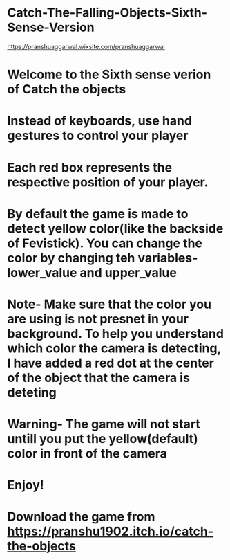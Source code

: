 # Catch-The-Falling-Objects-Sixth-Sense-Version

https://pranshuaggarwal.wixsite.com/pranshuaggarwal

# Welcome to the Sixth sense verion of Catch the objects

# Instead of keyboards, use hand gestures to control your player

# Each red box represents the respective position of your player. 

# By default the game is made to detect yellow color(like the backside of Fevistick). You can change the color by changing teh variables- lower_value and upper_value

# Note- Make sure that the color you are using is not presnet in your background. To help you understand which color the camera is detecting, I have added a red dot at the center of the object that the camera is deteting

# Warning- The game will not start untill you put the yellow(default) color in front of the camera

# Enjoy!

# Download the game from https://pranshu1902.itch.io/catch-the-objects
